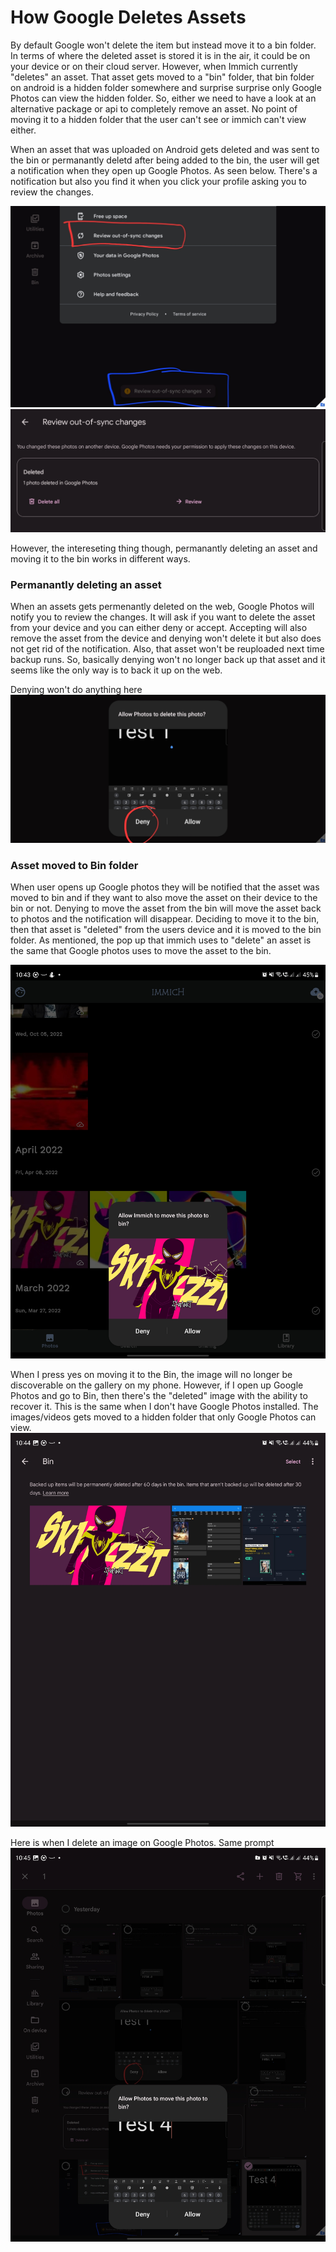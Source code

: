 # How Google Deletes Assets

By default Google won't delete the item but instead move it to a bin folder. In terms of where the deleted asset is stored it is in the air, it could be on your device or on their cloud server. However, when Immich currently "deletes" an asset. That asset gets moved to a "bin" folder, that bin folder on android is a hidden folder somewhere and surprise surprise only Google Photos can view the hidden folder. So, either we need to have a look at an alternative package or api to completely remove an asset. No point of moving it to a hidden folder that the user can't see or immich can't view either.

When an asset that was uploaded on Android gets deleted and was sent to the bin or permanantly deletd after being added to the bin, the user will get a notification when they open up Google Photos. As seen below. There's a notification but also you find it when you click your profile asking you to review the changes.

![Google Photos Notification](images/Screenshot_20230122_203608_Photos.jpg)![Alt text](images/Screenshot_20230122_203627_Photos.jpg)

However, the intereseting thing though, permanantly deleting an asset and moving it to the bin works in different ways.

### Permanantly deleting an asset

When an assets gets permenantly deleted on the web, Google Photos will notify you to review the changes. It will ask if you want to delete the asset from your device and you can either deny or accept. Accepting will also remove the asset from the device and denying won't delete it but also does not get rid of the notification. Also, that asset won't be reuploaded next time backup runs. So, basically denying won't no longer back up that asset and it seems like the only way is to back it up on the web.

Denying won't do anything here
![Alt text](images/Screenshot_20230122_203645_Media.jpg)

### Asset moved to Bin folder

When user opens up Google photos they will be notified that the asset was moved to bin and if they want to also move the asset on their device to the bin or not. Denying to move the asset from the bin will move the asset back to photos and the notification will disappear. Deciding to move it to the bin, then that asset is "deleted" from the users device and it is moved to the bin folder. As mentioned, the pop up that immich uses to "delete" an asset is the same that Google photos uses to move the asset to the bin.

![Alt text](images/Screenshot_20230123_104337_Media.jpg)

When I press yes on moving it to the Bin, the image will no longer be discoverable on the gallery on my phone. However, if I open up Google Photos and go to Bin, then there's the "deleted" image with the ability to recover it. This is the same when I don't have Google Photos installed. The images/videos gets moved to a hidden folder that only Google Photos can view.
![Alt text](images/Screenshot_20230123_104442_Photos.jpg)

Here is when I delete an image on Google Photos. Same prompt
![Alt text](images/Screenshot_20230123_104517_Media.jpg)
